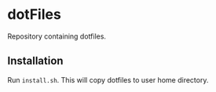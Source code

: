 # dotFiles

Repository containing dotfiles.

## Installation

Run `install.sh`. This will copy dotfiles to user home directory.
